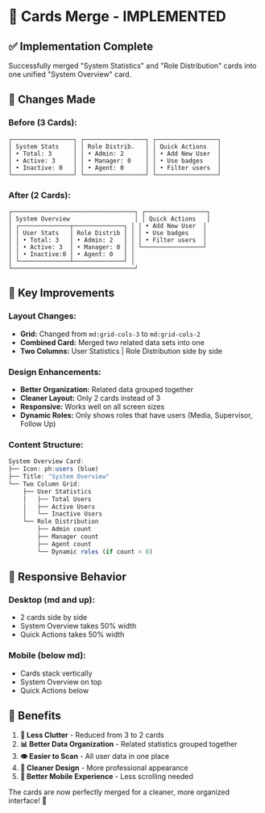 # 🔄 **Cards Merge - IMPLEMENTED**

## ✅ **Implementation Complete**

Successfully merged "System Statistics" and "Role Distribution" cards into one unified "System Overview" card.

## 🎯 **Changes Made**

### **Before (3 Cards):**
```
┌─────────────────┐ ┌─────────────────┐ ┌─────────────────┐
│ System Stats    │ │ Role Distrib.   │ │ Quick Actions   │
│ • Total: 3      │ │ • Admin: 2      │ │ • Add New User  │
│ • Active: 3     │ │ • Manager: 0    │ │ • Use badges    │
│ • Inactive: 0   │ │ • Agent: 0      │ │ • Filter users  │
└─────────────────┘ └─────────────────┘ └─────────────────┘
```

### **After (2 Cards):**
```
┌──────────────────────────────────┐ ┌─────────────────┐
│ System Overview                  │ │ Quick Actions   │
│ ┌──────────────┬──────────────┐ │ │ • Add New User  │
│ │ User Stats   │ Role Distrib │ │ │ • Use badges    │
│ │ • Total: 3   │ • Admin: 2   │ │ │ • Filter users  │
│ │ • Active: 3  │ • Manager: 0 │ │ └─────────────────┘
│ │ • Inactive:0 │ • Agent: 0   │ │
│ └──────────────┴──────────────┘ │
└──────────────────────────────────┘
```

## 🎨 **Key Improvements**

### **Layout Changes:**
- **Grid:** Changed from `md:grid-cols-3` to `md:grid-cols-2`
- **Combined Card:** Merged two related data sets into one
- **Two Columns:** User Statistics | Role Distribution side by side

### **Design Enhancements:**
- **Better Organization:** Related data grouped together
- **Cleaner Layout:** Only 2 cards instead of 3
- **Responsive:** Works well on all screen sizes
- **Dynamic Roles:** Only shows roles that have users (Media, Supervisor, Follow Up)

### **Content Structure:**
```jsx
System Overview Card:
├── Icon: ph:users (blue)
├── Title: "System Overview"
└── Two Column Grid:
    ├── User Statistics
    │   ├── Total Users
    │   ├── Active Users
    │   └── Inactive Users
    └── Role Distribution
        ├── Admin count
        ├── Manager count
        ├── Agent count
        └── Dynamic roles (if count > 0)
```

## 📱 **Responsive Behavior**

### **Desktop (md and up):**
- 2 cards side by side
- System Overview takes 50% width
- Quick Actions takes 50% width

### **Mobile (below md):**
- Cards stack vertically
- System Overview on top
- Quick Actions below

## 🚀 **Benefits**

1. **🔄 Less Clutter** - Reduced from 3 to 2 cards
2. **📊 Better Data Organization** - Related statistics grouped together
3. **👁️ Easier to Scan** - All user data in one place
4. **🎨 Cleaner Design** - More professional appearance
5. **📱 Better Mobile Experience** - Less scrolling needed

The cards are now perfectly merged for a cleaner, more organized interface! 🎊
